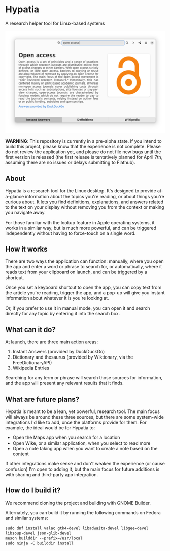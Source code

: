 # Hypatia
A research helper tool for Linux-based systems

<img src="hypatia-alpha-screenshot.png" width="700px">

**WARNING**: This repository is currently in a pre-alpha state. If you intend to build this project, please know that the experience is not complete. Please do not review the application yet, and please do not file new bugs until the first version is released (the first release is tentatively planned for April 7th, assuming there are no issues or delays submitting to Flathub).

## About


Hypatia is a research tool for the Linux desktop. It's designed to provide at-a-glance information about the topics you're reading, or about things you're curious about. It lets you find definitions, explanations, and answers related to the text on your display without removing you from the context or making you navigate away.

For those familiar with the lookup feature in Apple operating systems, it works in a similar way, but is much more powerful, and can be triggered independently without having to force-touch on a single word. 


## How it works


There are two ways the application can function: manually, where you open the app and enter a word or phrase to search for, or automatically, where it reads text from your clipboard on launch, and can be triggered by a shortcut.

Once you set a keyboard shortcut to open the app, you can copy text from the article you're reading, trigger the app, and a pop-up will give you instant information about whatever it is you're looking at.

Or, if you prefer to use it in manual mode, you can open it and search directly for any topic by entering it into the search box.


## What can it do? 

At launch, there are three main action areas:

1. Instant Answers (provided by DuckDuckGo)
2. Dictionary and thesaurus (provided by Wiktionary, via the FreeDictionaryAPI)
3. Wikipedia Entries

Searching for any term or phrase will search those sources for information, and the app will present any relevant results that it finds. 

## What are future plans?

Hypatia is meant to be a lean, yet powerful, research tool. The main focus will always be around these three sources, but there are some system-wide integrations I'd like to add, once the platforms provide for them. For example, the ideal would be for Hypatia to:

- Open the Maps app when you search for a location
- Open Wike, or a similar application, when you select to read more
- Open a note taking app when you want to create a note based on the content

If other integrations make sense and don't weaken the experience (or cause confusion) I'm open to adding it, but the main focus for future additions is with sharing and third-party app integration.


## How do I build it? 

We recommend cloning the project and building with GNOME Builder.

Alternately, you can build it by running the following commands on Fedora and similar systems:

```
sudo dnf install valac gtk4-devel libadwaita-devel libgee-devel libsoup-devel json-glib-devel
meson builddir --prefix=/usr/local
sudo ninja -C builddir install
```

